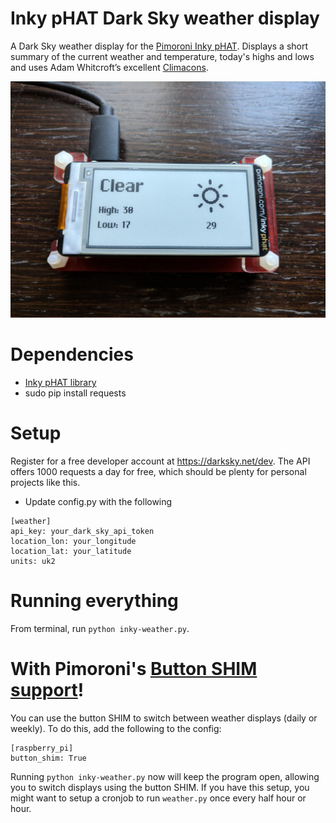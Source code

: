 # Inky pHAT Dark Sky weather display

A Dark Sky weather display for the [Pimoroni Inky pHAT](https://learn.pimoroni.com/tutorial/sandyj/getting-started-with-inky-phat).  Displays a short summary of the current weather and temperature, today's highs and lows and uses Adam Whitcroft’s excellent [Climacons](http://adamwhitcroft.com/climacons/).

<img src="images/example.jpeg" width="600">

# Dependencies
- [Inky pHAT library](https://github.com/pimoroni/inky)
- sudo pip install requests

# Setup
Register for a free developer account at https://darksky.net/dev.  The API offers 1000 requests a day for free, which should be plenty for personal projects like this.
- Update config.py with the following

```
[weather]
api_key: your_dark_sky_api_token
location_lon: your_longitude
location_lat: your_latitude
units: uk2
```

# Running everything
From terminal, run `python inky-weather.py`.


# With Pimoroni's [Button SHIM support](https://shop.pimoroni.com/products/button-shim)!
You can use the button SHIM to switch between weather displays (daily or weekly).  To do this, add the following to the config:

```
[raspberry_pi]
button_shim: True
```
Running `python inky-weather.py` now will keep the program open, allowing you to switch displays using the button SHIM.  If you have this setup, you might want to setup  a cronjob to run `weather.py` once every half hour or hour.

